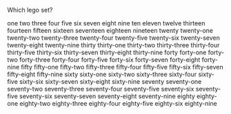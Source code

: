 Which lego set?

one
two
three
four
five
six
seven
eight
nine
ten
eleven
twelve
thirteen
fourteen
fifteen
sixteen
seventeen
eighteen
nineteen
twenty
twenty-one
twenty-two
twenty-three
twenty-four
twenty-five
twenty-six
twenty-seven
twenty-eight
twenty-nine
thirty
thirty-one
thirty-two
thirty-three
thirty-four
thirty-five
thirty-six
thirty-seven
thirty-eight
thirty-nine
forty
forty-one
forty-two
forty-three
forty-four
forty-five
forty-six
forty-seven
forty-eight
forty-nine
fifty
fifty-one
fifty-two
fifty-three
fifty-four
fifty-five
fifty-six
fifty-seven
fifty-eight
fifty-nine
sixty
sixty-one
sixty-two
sixty-three
sixty-four
sixty-five
sixty-six
sixty-seven
sixty-eight
sixty-nine
seventy
seventy-one
seventy-two
seventy-three
seventy-four
seventy-five
seventy-six
seventy-five
seventy-six
seventy-seven
seventy-eight
seventy-nine
eighty
eighty-one
eighty-two
eighty-three
eighty-four
eighty-five
eighty-six
eighty-nine
